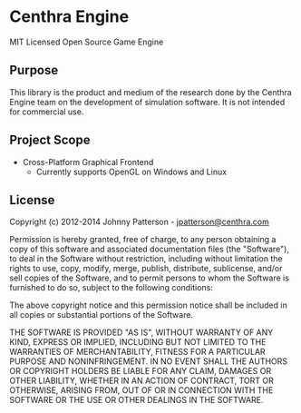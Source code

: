 Centhra Engine
==============

MIT Licensed Open Source Game Engine

Purpose
-------
This library is the product and medium of the research done by the Centhra Engine team on the development of simulation software.  It is not intended for commercial use.

Project Scope
-------------
* Cross-Platform Graphical Frontend
	* Currently supports OpenGL on Windows and Linux

License
-------

Copyright (c) 2012-2014 Johnny Patterson - jpatterson@centhra.com

Permission is hereby granted, free of charge, to any person obtaining a copy of this software and associated documentation files (the "Software"), to deal in the Software without restriction, including without limitation the rights to use, copy, modify, merge, publish, distribute, sublicense, and/or sell copies of the Software, and to permit persons to whom the Software is furnished to do so, subject to the following conditions:

The above copyright notice and this permission notice shall be included in all copies or substantial portions of the Software.

THE SOFTWARE IS PROVIDED "AS IS", WITHOUT WARRANTY OF ANY KIND, EXPRESS OR IMPLIED, INCLUDING BUT NOT LIMITED TO THE WARRANTIES OF MERCHANTABILITY, FITNESS FOR A PARTICULAR PURPOSE AND NONINFRINGEMENT. IN NO EVENT SHALL THE AUTHORS OR COPYRIGHT HOLDERS BE LIABLE FOR ANY CLAIM, DAMAGES OR OTHER LIABILITY, WHETHER IN AN ACTION OF CONTRACT, TORT OR OTHERWISE, ARISING FROM, OUT OF OR IN CONNECTION WITH THE SOFTWARE OR THE USE OR OTHER DEALINGS IN THE SOFTWARE.
